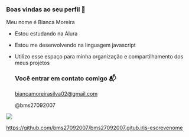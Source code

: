 ### Boas vindas ao seu perfil 💖

Meu nome é Bianca Moreira

- Estou estudando na Alura
- Estou me desenvolvendo na linguagem javascript
- Utilizo esse espaço para minha organização e compartilhamento dos meus projetos

   ### Você entrar em contato comigo 📬

  biancamoreirasilva02@gmail.com
  
  @bms27092007


![](https://media1.tenor.com/m/P9DFtD3HjcwAAAAd/cat-cats-love.gif)

https://github.com/bms27092007/bms27092007.gitub.i/js-escrevenome
